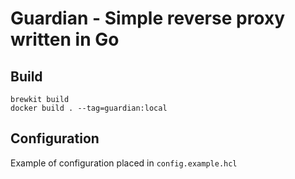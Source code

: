 # Guardian - Simple reverse proxy written in Go

## Build

```shell
brewkit build
docker build . --tag=guardian:local
```

## Configuration

Example of configuration placed in `config.example.hcl`
